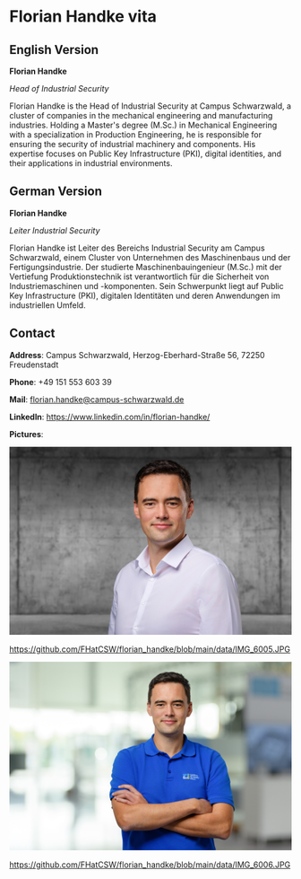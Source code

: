 # Florian Handke vita

## English Version
**Florian Handke**

_Head of Industrial Security_

Florian Handke is the Head of Industrial Security at Campus Schwarzwald, a cluster of companies in the mechanical engineering and manufacturing industries. Holding a Master's degree (M.Sc.) in Mechanical Engineering with a specialization in Production Engineering, he is responsible for ensuring the security of industrial machinery and components. His expertise focuses on Public Key Infrastructure (PKI), digital identities, and their applications in industrial environments.

## German Version
**Florian Handke**

_Leiter Industrial Security_

Florian Handke ist Leiter des Bereichs Industrial Security am Campus Schwarzwald, einem Cluster von Unternehmen des Maschinenbaus und der Fertigungsindustrie. Der studierte Maschinenbauingenieur (M.Sc.) mit der Vertiefung Produktionstechnik ist verantwortlich für die Sicherheit von Industriemaschinen und -komponenten. Sein Schwerpunkt liegt auf Public Key Infrastructure (PKI), digitalen Identitäten und deren Anwendungen im industriellen Umfeld.

## Contact
**Address**:
Campus Schwarzwald,
Herzog-Eberhard-Straße 56,
72250 Freudenstadt

**Phone**:  +49 151 553 603 39

**Mail**: florian.handke@campus-schwarzwald.de

**LinkedIn**: https://www.linkedin.com/in/florian-handke/

**Pictures**:

![Florian Handke - 1](data/IMG_6005.JPG)

https://github.com/FHatCSW/florian_handke/blob/main/data/IMG_6005.JPG

![Florian Handke - 2](data/IMG_6006.JPG)

https://github.com/FHatCSW/florian_handke/blob/main/data/IMG_6006.JPG